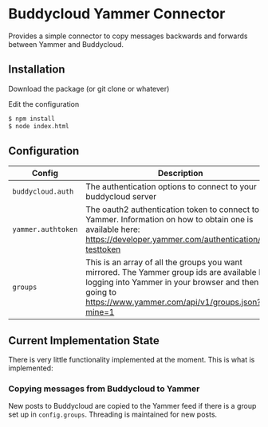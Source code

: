 # Buddycloud Yammer Connector

Provides a simple connector to copy messages backwards and forwards between Yammer and Buddycloud.

## Installation

Download the package (or git clone or whatever)

Edit the configuration

```sh
$ npm install
$ node index.html
```

## Configuration

| Config | Description |
| ------ | ----------- |
| `buddycloud.auth` | The authentication options to connect to your buddycloud server |
| `yammer.authtoken` | The oauth2 authentication token to connect to Yammer. Information on how to obtain one is available here: https://developer.yammer.com/authentication/#a-testtoken |
| `groups` | This is an array of all the groups you want mirrored. The Yammer group ids are available by logging into Yammer in your browser and then going to https://www.yammer.com/api/v1/groups.json?mine=1 |

## Current Implementation State

There is very little functionality implemented at the moment. This is what is implemented:

### Copying messages from Buddycloud to Yammer

New posts to Buddycloud are copied to the Yammer feed if there is a group set up in `config.groups`. Threading is maintained for new posts.